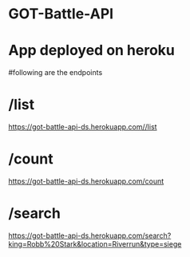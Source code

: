 # GOT-Battle-API
# App deployed on heroku

#following are the endpoints

# /list
https://got-battle-api-ds.herokuapp.com//list

# /count
https://got-battle-api-ds.herokuapp.com/count

# /search
https://got-battle-api-ds.herokuapp.com/search?king=Robb%20Stark&location=Riverrun&type=siege
